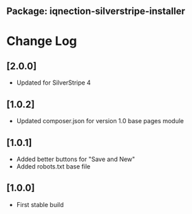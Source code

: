 ## Package: iqnection-silverstripe-installer
# Change Log


## [2.0.0]
- Updated for SilverStripe 4

## [1.0.2]
- Updated composer.json for version 1.0 base pages module


## [1.0.1]
- Added better buttons for "Save and New"
- Added robots.txt base file


## [1.0.0]
- First stable build